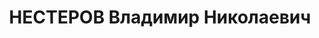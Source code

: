 ---
title: НЕСТЕРОВ Владимир Николаевич
description: "1897 г.р., русский, интендант 3 ранга, нач. обозно-вещевого снабжения\
  \ Киевского военного училища. \n  Арестован 14.09.1937. \n  ВКВС - 22.12.1937, ВМН.\
  \ Расстрелян 23.12.1937, Киев"
---